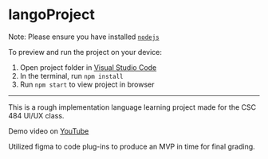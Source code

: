
 # langoProject
  
  Note: Please ensure you have installed <code><a href="https://nodejs.org/en/download/">nodejs</a></code>

  To preview and run the project on your device:
  1) Open project folder in <a href="https://code.visualstudio.com/download">Visual Studio Code</a>
  2) In the terminal, run `npm install`
  3) Run `npm start` to view project in browser
***
  This is a rough implementation language learning project made for the CSC 484 UI/UX class.

  Demo video on <a href="https://youtu.be/TKCijOcwr24">YouTube</a>
  
  Utilized figma to code plug-ins to produce an MVP in time for final grading.
